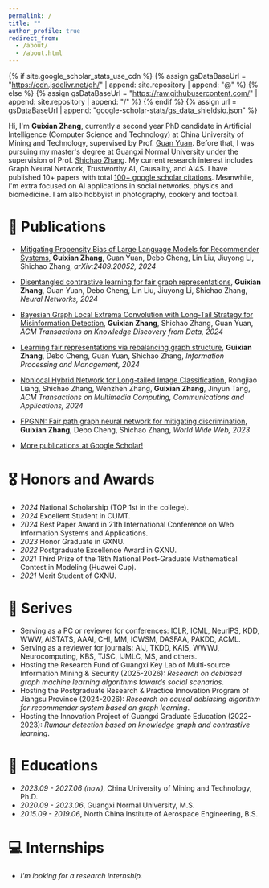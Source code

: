 ```yaml
---
permalink: /
title: ""
author_profile: true
redirect_from: 
  - /about/
  - /about.html
---
```


{% if site.google_scholar_stats_use_cdn %}
{% assign gsDataBaseUrl = "https://cdn.jsdelivr.net/gh/" | append: site.repository | append: "@" %}
{% else %}
{% assign gsDataBaseUrl = "https://raw.githubusercontent.com/" | append: site.repository | append: "/" %}
{% endif %}
{% assign url = gsDataBaseUrl | append: "google-scholar-stats/gs_data_shieldsio.json" %}

<span class='anchor' id='about-me'></span>

Hi, I'm **Guixian Zhang**, currently a second year PhD candidate in Artificial Intelligence (Computer Science and Technology) at China University of Mining and Technology, supervised by Prof. [Guan Yuan](http://faculty.cumt.edu.cn/yuanguan/zh_CN/index.htm). Before that, I was pursuing my master's degree at Guangxi Normal University under the supervision of Prof. [Shichao Zhang](https://scholar.google.com/citations?hl&user=heE6vKAAAAAJ&view_op=list_works). My current research interest includes Graph Neural Network, Trustworthy AI, Causality, and AI4S. I have published 10+ papers with total [100+ google scholar citations](https://scholar.google.com/citations?user=u81-9zQAAAAJ&hl). Meanwhile, I'm extra focused on AI applications in social networks, physics and biomedicine. I am also hobbyist in photography, cookery and football.


# 📝 Publications 


- [Mitigating Propensity Bias of Large Language Models for Recommender Systems](https://arxiv.org/abs/2409.20052), **Guixian Zhang**, Guan Yuan, Debo Cheng, Lin Liu, Jiuyong Li, Shichao Zhang, *arXiv:2409.20052, 2024*

- [Disentangled contrastive learning for fair graph representations](https://doi.org/10.1016/j.neunet.2024.106781), **Guixian Zhang**, Guan Yuan, Debo Cheng, Lin Liu, Jiuyong Li, Shichao Zhang, *Neural Networks, 2024*

- [Bayesian Graph Local Extrema Convolution with Long-Tail Strategy for Misinformation Detection](https://dl.acm.org/doi/full/10.1145/3639408), **Guixian Zhang**, Shichao Zhang, Guan Yuan, *ACM Transactions on Knowledge Discovery from Data, 2024*

- [Learning fair representations via rebalancing graph structure](https://www.sciencedirect.com/science/article/pii/S0306457323003072), **Guixian Zhang**, Debo Cheng, Guan Yuan, Shichao Zhang, *Information Processing and Management, 2024*

- [Nonlocal Hybrid Network for Long-tailed Image Classification](https://dl.acm.org/doi/abs/10.1145/3630256), Rongjiao Liang, Shichao Zhang, Wenzhen Zhang, **Guixian Zhang**, Jinyun Tang, *ACM Transactions on Multimedia Computing, Communications and Applications, 2024*
  
- [FPGNN: Fair path graph neural network for mitigating discrimination](https://link.springer.com/article/10.1007/s11280-023-01178-8), **Guixian Zhang**, Debo Cheng, Shichao Zhang, *World Wide Web, 2023*


- [More publications at Google Scholar!](https://scholar.google.com/citations?user=u81-9zQAAAAJ&hl)

  

# 🎖 Honors and Awards
- *2024* National Scholarship (TOP 1st in the college).
- *2024* Excellent Student in CUMT.
- *2024* Best Paper Award in 21th International Conference on Web Information Systems and Applications.
- *2023* Honor Graduate in GXNU.
- *2022* Postgraduate Excellence Award in GXNU. 
- *2021* Third Prize of the 18th National Post-Graduate Mathematical Contest in Modeling (Huawei Cup). 
- *2021* Merit Student of GXNU.
  
# 💬 Serives
- Serving as a PC or reviewer for conferences:  ICLR, ICML, NeurlPS, KDD, WWW, AISTATS, AAAI, CHI, MM, ICWSM, DASFAA, PAKDD, ACML.
- Serving as a reviewer for journals: AIJ, TKDD, KAIS, WWWJ, Neurocomputing, KBS, TJSC, IJMLC, MS, and others.
- Hosting the Research Fund of Guangxi Key Lab of Multi-source Information Mining & Security (2025-2026): *Research on debiased graph machine learning algorithms towards social scenarios*.
- Hosting the Postgraduate Research & Practice Innovation Program of Jiangsu Province (2024-2026): *Research on causal debiasing algorithm for recommender system based on graph learning*.
- Hosting the Innovation Project of Guangxi Graduate Education (2022-2023): *Rumour detection based on knowledge graph and contrastive learning*.


# 📖 Educations
- *2023.09 - 2027.06 (now)*, China University of Mining and Technology, Ph.D.
- *2020.09 - 2023.06*, Guangxi Normal University, M.S. 
- *2015.09 - 2019.06*, North China Institute of Aerospace Engineering, B.S. 

# 💻 Internships
- *I'm looking for a research internship.* 
